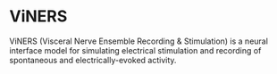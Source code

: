 # ViNERS

ViNERS (Visceral Nerve Ensemble Recording & Stimulation) is a neural interface model for simulating electrical stimulation and recording of spontaneous and electrically-evoked activity.
